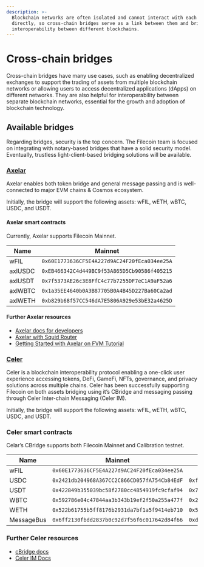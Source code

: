 ```yaml
---
description: >-
  Blockchain networks are often isolated and cannot interact with each other
  directly, so cross-chain bridges serve as a link between them and bring
  interoperability between different blockchains.
---
```


# Cross-chain bridges

Cross-chain bridges have many use cases, such as enabling decentralized exchanges to support the trading of assets from multiple blockchain networks or allowing users to access decentralized applications (dApps) on different networks. They are also helpful for interoperability between separate blockchain networks, essential for the growth and adoption of blockchain technology.

## Available bridges

Regarding bridges, security is the top concern. The Filecoin team is focused on integrating with notary-based bridges that have a solid security model. Eventually, trustless light-client-based bridging solutions will be available.

### [Axelar](https://axelar.network/)

Axelar enables both token bridge and general message passing and is well-connected to major EVM chains & Cosmos ecosystem.

Initially, the bridge will support the following assets: wFIL, wETH, wBTC, USDC, and USDT.

#### **Axelar smart contracts**

Currently, Axelar supports Filecoin Mainnet.

| Name    | Mainnet                                      |
| ------- | -------------------------------------------- |
| wFIL    | `0x60E1773636CF5E4A227d9AC24F20fEca034ee25A` |
| axlUSDC | `0xEB466342C4d449BC9f53A865D5Cb90586f405215` |
| axlUSDT | `0x7f5373AE26c3E8FfC4c77b7255DF7eC1A9aF52a6` |
| axlWBTC | `0x1a35EE4640b0A3B87705B0A4B45D227Ba60Ca2ad` |
| axlWETH | `0xb829b68f57CC546dA7E5806A929e53bE32a4625D` |

#### **Further Axelar resources**

* [Axelar docs for developers](https://docs.axelar.dev/dev/intro)
* [Axelar with Squid Router](https://app.squidrouter.com/)
* [Getting Started with Axelar on FVM Tutorial](https://www.youtube.com/watch?v=L7cw5FhxW4s)

### [Celer](https://cbridge.celer.network/1/314)

Celer is a blockchain interoperability protocol enabling a one-click user experience accessing tokens, DeFi, GameFi, NFTs, governance, and privacy solutions across multiple chains. Celer has been successfully supporting Filecoin on both assets bridging using it’s CBridge and messaging passing through Celer Inter-chain Messaging (Celer IM).

Initially, the bridge will support the following assets: wFIL, wETH, wBTC, USDC, and USDT.

### **Celer smart contracts**

Celar’s CBridge supports both Filecoin Mainnet and Calibration testnet.

| Name       | Mainnet                                      | Calibration                                  |
| ---------- | -------------------------------------------- | -------------------------------------------- |
| wFIL       | `0x60E1773636CF5E4A227d9AC24F20fEca034ee25A` |                                              |
| USDC       | `0x2421db204968A367CC2C866CD057fA754Cb84EdF` | `0xf5C6825015280CdfD0b56903F9F8B5A2233476F5` |
| USDT       | `0x422849b355039bc58f2780cc4854919fc9cfaf94` | `0x7d43AABC515C356145049227CeE54B608342c0ad` |
| WBTC       | `0x592786e04c47844aa3b343b19ef2f50a255a477f` | `0x265B25e22bcd7f10a5bD6E6410F10537Cc7567e8` |
| WETH       | `0x522b61755b5ff8176b2931da7bf1a5f9414eb710` | `0x5471ea8f739dd37E9B81Be9c5c77754D8AA953E4` |
| MessageBus | `0x6ff2130fbdd2837b0c92d7f56f6c017642d84f66` | `0xd5818D039A702DdccfD11A900A40B3dc6DA03CEc` |

### **Further Celer resources**

* [cBridge docs](https://cbridge-docs.celer.network/)
* [Celer IM Docs](https://im-docs.celer.network/developer/celer-im-overview)
